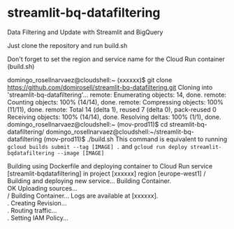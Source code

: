# streamlit-bq-datafiltering

Data Filtering and Update with Streamlit and BigQuery

Just clone the repository and run build.sh

Don't forget to set the region and service name for the Cloud Run container (build.sh)


domingo_rosellnarvaez@cloudshell:~ (xxxxxx)$ git clone https://github.com/domirosell/streamlit-bq-datafiltering.git
Cloning into 'streamlit-bq-datafiltering'...
remote: Enumerating objects: 14, done.
remote: Counting objects: 100% (14/14), done.
remote: Compressing objects: 100% (11/11), done.
remote: Total 14 (delta 1), reused 7 (delta 0), pack-reused 0
Receiving objects: 100% (14/14), done.
Resolving deltas: 100% (1/1), done.
domingo_rosellnarvaez@cloudshell:~ (mov-prod11)$ cd streamlit-bq-datafiltering/
domingo_rosellnarvaez@cloudshell:~/streamlit-bq-datafiltering (mov-prod11)$ ./build.sh 
This command is equivalent to running `gcloud builds submit --tag [IMAGE] .` and `gcloud run deploy streamlit-bqdatafiltering --image [IMAGE]`

Building using Dockerfile and deploying container to Cloud Run service [streamlit-bqdatafiltering] in project [xxxxxx] region [europe-west1]
/  Building and deploying new service... Building Container.                                                                                                                                
  OK Uploading sources...                                                                                                                                                                   
  /  Building Container... Logs are available at [xxxxxx].                           
  .  Creating Revision...                                                                                                                                                                   
  .  Routing traffic...                                                                                                                                                                     
  .  Setting IAM Policy...    
